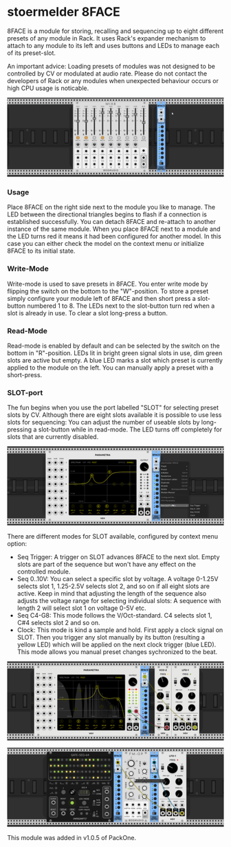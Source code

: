 # stoermelder 8FACE

8FACE is a module for storing, recalling and sequencing up to eight different presets of any module in Rack. It uses Rack's expander mechanism to attach to any module to its left and uses buttons and LEDs to manage each of its preset-slot.

An important advice: Loading presets of modules was not designed to be controlled by CV or modulated at audio rate. Please do not contact the developers of Rack or any modules when unexpected behaviour occurs or high CPU usage is noticable.

![8FACE Intro](./EightFace-intro.gif)

### Usage

Place 8FACE on the right side next to the module you like to manage. The LED between the directional triangles begins to flash if a connection is established successfully. You can detach 8FACE and re-attach to another instance of the same module. When you place 8FACE next to a module and the LED turns red it means it had been configured for another model. In this case you can either check the model on the context menu or initialize 8FACE to its initial state.

### Write-Mode

Write-mode is used to save presets in 8FACE. You enter write mode by flipping the switch on the bottom to the "W"-position. To store a preset simply configure your module left of 8FACE and then short press a slot-button numbered 1 to 8. The LEDs next to the slot-button turn red when a slot is already in use. To clear a slot long-press a button.

### Read-Mode

Read-mode is enabled by default and can be selected by the switch on the bottom in "R"-position. LEDs lit in bright green signal slots in use, dim green slots are active but empty. A blue LED marks a slot which preset is currently applied to the module on the left. You can manually apply a preset with a short-press.

### SLOT-port

The fun begins when you use the port labelled "SLOT" for selecting preset slots by CV. Although there are eight slots available it is possible to use less slots for sequencing: You can adjust the number of useable slots by long-pressing a slot-button while in read-mode. The LED turns off completely for slots that are currently disabled.

![8FACE sequencing](./EightFace-context.png)

There are different modes for SLOT available, configured by context menu option:

- Seq Trigger:
A trigger on SLOT advances 8FACE to the next slot. Empty slots are part of the sequence but won't have any effect on the controlled module.
- Seq 0..10V:
You can select a specific slot by voltage. A voltage 0-1.25V selects slot 1, 1.25-2.5V selects slot 2, and so on if all eight slots are active. Keep in mind that adjusting the length of the sequence also adjusts the voltage range for selecting individual slots: A sequence with length 2 will select slot 1 on voltage 0-5V etc.
- Seq C4-G8: 
This mode follows the V/Oct-standard. C4 selects slot 1, C#4 selects slot 2 and so on.
- Clock:
This mode is kind a sample and hold. First apply a clock signal on SLOT. Then you trigger any slot manually by its button (resulting a yellow LED) which will be applied on the next clock trigger (blue LED). This mode allows you manual preset changes sychronized to the beat.

![8FACE sequencing](./EightFace-trig.gif)

![8FACE clock mode](./EightFace-clock.gif)

This module was added in v1.0.5 of PackOne.